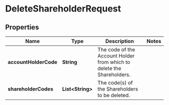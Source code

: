 

# DeleteShareholderRequest


## Properties

| Name | Type | Description | Notes |
|------------ | ------------- | ------------- | -------------|
|**accountHolderCode** | **String** | The code of the Account Holder from which to delete the Shareholders. |  |
|**shareholderCodes** | **List&lt;String&gt;** | The code(s) of the Shareholders to be deleted. |  |



